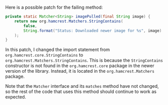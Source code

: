 Here is a possible patch for the failing method:

```java
private static Matcher<String> imagePulled(final String image) {
    return new org.hamcrest.Matchers.StringContains(
        false,
        String.format("Status: Downloaded newer image for %s", image)
    );
}
```

In this patch, I changed the import statement from `org.hamcrest.core.StringContains` to `org.hamcrest.Matchers.StringContains`. This is because the `StringContains` constructor is not found in the `org.hamcrest.core` package in the newer version of the library. Instead, it is located in the `org.hamcrest.Matchers` package.

Note that the `Matcher` interface and its `matches` method have not changed, so the rest of the code that uses this method should continue to work as expected.